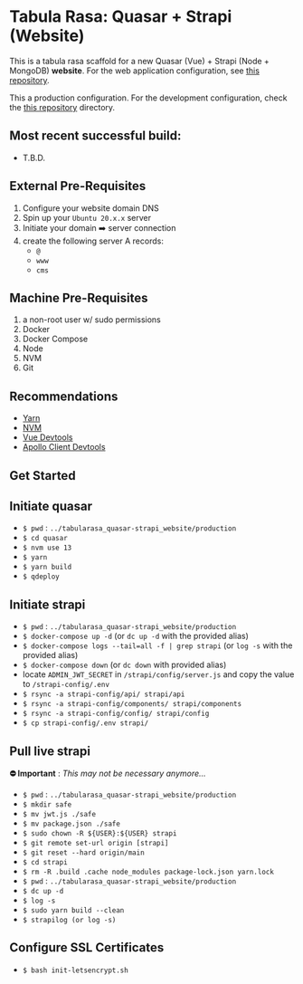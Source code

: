 # Tabula Rasa: Quasar + Strapi (Website)

This is a tabula rasa scaffold for a new Quasar (Vue) + Strapi (Node + MongoDB) **website**. For the web application configuration, see [this repository](https://github.com/evangrinde/tabularasa_quasar-strapi_application).

This a production configuration. For the development configuration, check the [this repository](https://github.com/evangrinde/template_quasar-strapi_site_dev) directory.

## Most recent successful build:
- T.B.D.
<!-- - 10:12PM EST 6/11/2021 -->
<!-- - macOS 11.3.1 on Apple M1 -->
<!-- - Docker Desktop 3.3.3 (Engine v20.10.6 on darwin/arm64) -->

## External Pre-Requisites
1. Configure your website domain DNS
2. Spin up your `Ubuntu 20.x.x` server
3. Initiate your domain ➡️ server connection
4. create the following server A records:
    - `@`
    - `www`
    - `cms`

## Machine Pre-Requisites
1. a non-root user w/ sudo permissions
2. Docker
3. Docker Compose
4. Node
5. NVM
6. Git

## Recommendations
- [Yarn](https://classic.yarnpkg.com/en/docs/install)
- [NVM](https://github.com/nvm-sh/nvm)
- [Vue Devtools](https://github.com/vuejs/vue-devtools)
- [Apollo Client Devtools](https://www.apollographql.com/docs/react/development-testing/developer-tooling/)

## Get Started



## Initiate quasar
- `$ pwd` : `../tabularasa_quasar-strapi_website/production`
- `$ cd quasar`
- `$ nvm use 13`
- `$ yarn`
- `$ yarn build`
- `$ qdeploy`

## Initiate strapi
- `$ pwd` : `../tabularasa_quasar-strapi_website/production`
- `$ docker-compose up -d` (or `dc up -d` with the provided alias)
- `$ docker-compose logs --tail=all -f | grep strapi` (or `log -s` with the provided alias)
- `$ docker-compose down` (or `dc down` with provided alias)
- locate `ADMIN_JWT_SECRET` in `/strapi/config/server.js` and copy the value to `/strapi-config/.env`
- `$ rsync -a strapi-config/api/ strapi/api`
- `$ rsync -a strapi-config/components/ strapi/components`
- `$ rsync -a strapi-config/config/ strapi/config`
- `$ cp strapi-config/.env strapi/`

## Pull live strapi
**⛔️ Important** : *This may not be necessary anymore...*
- `$ pwd` : `../tabularasa_quasar-strapi_website/production`
- `$ mkdir safe`
- `$ mv jwt.js ./safe`
- `$ mv package.json ./safe`
- `$ sudo chown -R ${USER}:${USER} strapi`
- `$ git remote set-url origin [strapi]`
- `$ git reset --hard origin/main`
- `$ cd strapi`
- `$ rm -R .build .cache node_modules package-lock.json yarn.lock`
- `$ pwd` : `../tabularasa_quasar-strapi_website/production`
- `$ dc up -d`
- `$ log -s`
- `$ sudo yarn build --clean`
- `$ strapilog (or log -s)`

## Configure SSL Certificates
- `$ bash init-letsencrypt.sh`
